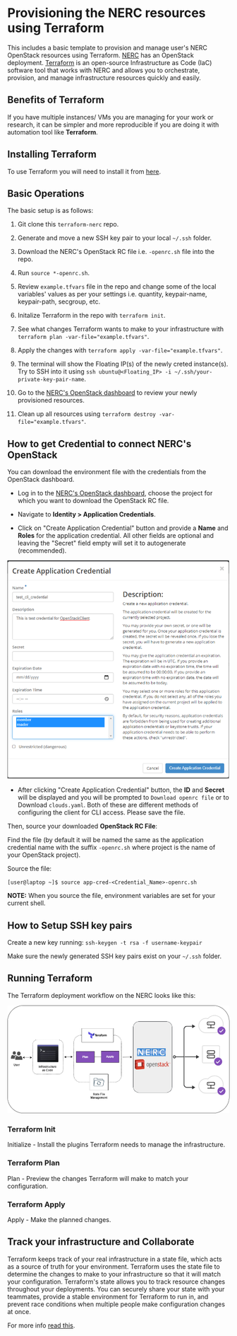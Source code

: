 # Provisioning the NERC resources using Terraform

This includes a basic template to provision and manage user's NERC OpenStack resources using Terraform.
[NERC](https://stack.nerc.mghpcc.org) has an OpenStack deployment.
[Terraform](https://www.hashicorp.com/products/terraform/infrastructure-as-code)
is an open-source Infrastructure as Code (IaC) software tool that works
with NERC and allows you to orchestrate, provision, and manage infrastructure
resources quickly and easily.

## Benefits of Terraform

If you have multiple instances/ VMs you are managing for your work or research,
it can be simpler and more reproducible if you are doing it with automation tool
like **Terraform**.

## Installing Terraform

To use Terraform you will need to install it from [here](https://www.terraform.io/downloads).

## Basic Operations

The basic setup is as follows:

1. Git clone this `terraform-nerc` repo.

2. Generate and move a new SSH key pair to your local `~/.ssh` folder.

3. Download the NERC's OpenStack RC file i.e. `-openrc.sh` file into the repo.

4. Run `source *-openrc.sh`.

5. Review `example.tfvars` file in the repo and change some of the local variables' values as per your settings i.e. quantity, keypair-name, keypair-path, secgroup, etc.

6. Initalize Terraform in the repo with `terraform init`.

7. See what changes Terraform wants to make to your infrastructure with `terraform plan -var-file="example.tfvars"`.

8. Apply the changes with `terraform apply -var-file="example.tfvars"`.

9. The terminal will show the Floating IP(s) of the newly creted instance(s). Try to SSH into it using `ssh ubuntu@<Floating_IP> -i ~/.ssh/your-private-key-pair-name`.

10. Go to the [NERC's OpenStack dashboard](https://stack.nerc.mghpcc.org) to review your newly provisioned resources.

11. Clean up all resources using `terraform destroy -var-file="example.tfvars"`.

## How to get Credential to connect NERC's OpenStack

You can download the environment file with the credentials from the OpenStack dashboard.

- Log in to the [NERC's OpenStack dashboard](https://stack.nerc.mghpcc.org), choose the project for which you want to download the OpenStack RC file.

- Navigate to **Identity > Application Credentials**.

- Click on "Create Application Credential" button and provide a **Name** and **Roles** for the application credential. All other fields are optional and leaving the "Secret" field empty will set it to autogenerate (recommended).

![Application Credentials Setup](images/openstack_cli_cred.png)

- After clicking "Create Application Credential" button, the **ID** and **Secret** will be displayed and you will be prompted to `Download openrc file` or to Download `clouds.yaml`. Both of these are different methods of configuring the client for CLI access. Please save the file.

Then, source your downloaded **OpenStack RC File**:

Find the file (by default it will be named the same as the application credential name with the suffix `-openrc.sh` where project is the name of your OpenStack project).

Source the file:

    [user@laptop ~]$ source app-cred-<Credential_Name>-openrc.sh

**NOTE:** When you source the file, environment variables are set for your current shell.

## How to Setup SSH key pairs

Create a new key running: `ssh-keygen -t rsa -f username-keypair`

Make sure the newly generated SSH key pairs exist on your `~/.ssh` folder.

## Running Terraform

The Terraform deployment workflow on the NERC looks like this:

![Automating NERC resources using Terraform](images/NERC-Terrform.png)

### Terraform Init

Initialize - Install the plugins Terraform needs to manage the infrastructure.

### Terraform Plan

Plan - Preview the changes Terraform will make to match your configuration.

### Terraform Apply

Apply - Make the planned changes.

## Track your infrastructure and Collaborate

Terraform keeps track of your real infrastructure in a state file, which acts as
a source of truth for your environment. Terraform uses the state file to determine
the changes to make to your infrastructure so that it will match your configuration.
Terraform's state allows you to track resource changes throughout your deployments.
You can securely share your state with your teammates, provide a stable environment
for Terraform to run in, and prevent race conditions when multiple people make
configuration changes at once.

For more info [read this](https://nerc-project.github.io/nerc-docs/openstack/advanced-openstack-topics/terraform/terraform-on-NERC/).
